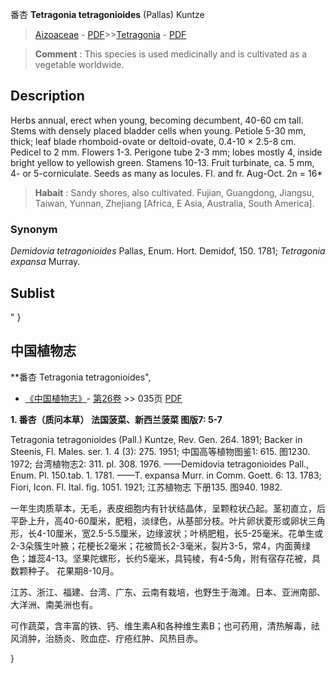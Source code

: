 番杏 **Tetragonia tetragonioides** (Pallas) Kuntze

> [Aizoaceae](http://www.iplant.cn/info/Aizoaceae?t=foc) - [PDF](http://www.iplant.cn/foc/pdf/Aizoaceae.pdf)>>[Tetragonia](http://www.iplant.cn/info/Tetragonia?t=foc) - [PDF](http://www.iplant.cn/foc/pdf/Tetragonia.pdf)

> **Comment** : 
> This species is used medicinally and is cultivated as a vegetable worldwide.

## Description

Herbs annual, erect when young, becoming decumbent, 40-60 cm tall. Stems with densely placed bladder cells when young. Petiole 5-30 mm, thick; leaf blade rhomboid-ovate or deltoid-ovate, 0.4-10 × 2.5-8 cm. Pedicel to 2 mm. Flowers 1-3. Perigone tube 2-3 mm; lobes mostly 4, inside bright yellow to yellowish green. Stamens 10-13. Fruit turbinate, ca. 5 mm, 4- or 5-corniculate. Seeds as many as locules. Fl. and fr. Aug-Oct. 2n = 16*

> **Habait** : 
> Sandy shores, also cultivated. Fujian, Guangdong, Jiangsu, Taiwan, Yunnan, Zhejiang [Africa, E Asia, Australia, South America].

### Synonym
*Demidovia* *tetragonioides* Pallas, Enum. Hort. Demidof, 150. 1781; *Tetragonia* *expansa* Murray.

## Sublist
"
}
## 中国植物志

**番杏 Tetragonia tetragonioides",

* [《中国植物志》](http://www.iplant.cn/frps)- [第26卷](http://www.iplant.cn/frps/vol/26) >> 035页 [PDF](http://www.iplant.cn/frps/pdf/26/035a.pdf)

**1. 番杏（质问本草） 法国菠菜、新西兰菠菜 图版7: 5-7**

Tetragonia tetragonioides (Pall.) Kuntze, Rev. Gen. 264. 1891; Backer in Steenis, Fl. Males. ser. 1. 4 (3): 275. 1951; 中国高等植物图鉴1: 615. 图1230. 1972; 台湾植物志2: 311. pl. 308. 1976. ——Demidovia tetragonioides Pall., Enum. Pl. 150.tab. 1. 1781. ——T. expansa Murr. in Comm. Goett. 6: 13. 1783; Fiori, Icon. Fl. Ital. fig. 1051. 1921; 江苏植物志 下册135. 图940. 1982.

一年生肉质草本，无毛，表皮细胞内有针状结晶体，呈颗粒状凸起。茎初直立，后平卧上升，高40-60厘米，肥粗，淡绿色，从基部分枝。叶片卵状菱形或卵状三角形，长4-10厘米，宽2.5-5.5厘米，边缘波状；叶柄肥粗，长5-25毫米。花单生或2-3朵簇生叶腋；花梗长2毫米；花被筒长2-3毫米，裂片3-5，常4，内面黄绿色；雄蕊4-13。坚果陀螺形，长约5毫米，具钝棱，有4-5角，附有宿存花被，具数颗种子。 花果期8-10月。

江苏、浙江、福建、台湾、广东、云南有栽培，也野生于海滩。日本、亚洲南部、大洋洲、南美洲也有。

可作蔬菜，含丰富的铁、钙、维生素A和各种维生素B；也可药用，清热解毒，祛风消肿，治肠炎、败血症、疔疮红肿、风热目赤。

}